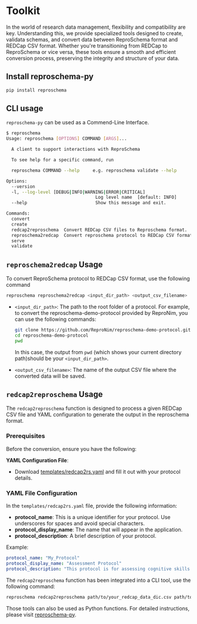 # Toolkit

In the world of research data management, flexibility and compatibility are key. Understanding this, we provide specialized tools designed to create, validata schemas, and convert data between ReproSchema format and REDCap CSV format. Whether you're transitioning from REDCap to ReproSchema or vice versa, these tools ensure a smooth and efficient conversion process, preserving the integrity and structure of your data.

## Install reproschema-py

```bash
pip install reproschema
```

## CLI usage

`reproschema-py` can be used as a Commend-Line Interface.

```bash
$ reproschema
Usage: reproschema [OPTIONS] COMMAND [ARGS]...

  A client to support interactions with ReproSchema

  To see help for a specific command, run

  reproschema COMMAND --help     e.g. reproschema validate --help

Options:
  --version
  -l, --log-level [DEBUG|INFO|WARNING|ERROR|CRITICAL]
                                  Log level name  [default: INFO]
  --help                          Show this message and exit.

Commands:
  convert
  create
  redcap2reproschema  Convert REDCap CSV files to Reproschema format.
  reproschema2redcap  Convert reproschema protocol to REDCap CSV format.
  serve
  validate
```

## `reproschema2redcap` Usage

To convert ReproSchema protocol to REDCap CSV format, use the following command

```bash
reproschema reproschema2redcap <input_dir_path> <output_csv_filename>
```

- `<input_dir_path>`: The path to the root folder of a protocol. For example, to convert the reproschema-demo-protocol provided by ReproNim, you can use the following commands:

  ```bash
  git clone https://github.com/ReproNim/reproschema-demo-protocol.git
  cd reproschema-demo-protocol
  pwd
  ```
  
  In this case,  the output from `pwd` (which shows your current directory path)should be your `<input_dir_path>`.
- `<output_csv_filename>`: The name of the output CSV file where the converted data will be saved.

## `redcap2reproschema` Usage

The `redcap2reproschema` function is designed to process a given REDCap CSV file and YAML configuration to generate the output in the reproschema format.

### Prerequisites

Before the conversion, ensure you have the following:

**YAML Configuration File**:

- Download [templates/redcap2rs.yaml](templates/redcap2rs.yaml) and fill it out with your protocol details.

### YAML File Configuration

In the `templates/redcap2rs.yaml` file, provide the following information:

- **protocol_name**: This is a unique identifier for your protocol. Use underscores for spaces and avoid special characters.
- **protocol_display_name**: The name that will appear in the application.
- **protocol_description**: A brief description of your protocol.

Example:

```yaml
protocol_name: "My_Protocol"
protocol_display_name: "Assessment Protocol"
protocol_description: "This protocol is for assessing cognitive skills."
```

The `redcap2reproschema` function has been integrated into a CLI tool, use the following command:

```bash
reproschema redcap2reproschema path/to/your_redcap_data_dic.csv path/to/your_redcap2rs.yaml
```

Those tools can also be used as Python functions. For detailed instructions, please visit [reproschema-py](https://github.com/ReproNim/reproschema-py). 
